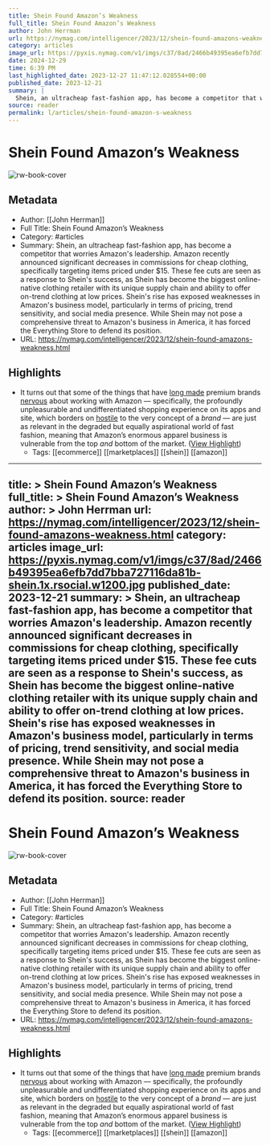 ```yaml
---
title: Shein Found Amazon’s Weakness
full_title: Shein Found Amazon’s Weakness
author: John Herrman
url: https://nymag.com/intelligencer/2023/12/shein-found-amazons-weakness.html
category: articles
image_url: https://pyxis.nymag.com/v1/imgs/c37/8ad/2466b49395ea6efb7dd7bba727116da81b-shein.1x.rsocial.w1200.jpg
date: 2024-12-29
time: 6:39 PM
last_highlighted_date: 2023-12-27 11:47:12.028554+00:00
published_date: 2023-12-21
summary: |
  Shein, an ultracheap fast-fashion app, has become a competitor that worries Amazon's leadership. Amazon recently announced significant decreases in commissions for cheap clothing, specifically targeting items priced under $15. These fee cuts are seen as a response to Shein's success, as Shein has become the biggest online-native clothing retailer with its unique supply chain and ability to offer on-trend clothing at low prices. Shein's rise has exposed weaknesses in Amazon's business model, particularly in terms of pricing, trend sensitivity, and social media presence. While Shein may not pose a comprehensive threat to Amazon's business in America, it has forced the Everything Store to defend its position.
source: reader
permalink: l/articles/shein-found-amazon-s-weakness
---
```

# Shein Found Amazon’s Weakness

![rw-book-cover](https://pyxis.nymag.com/v1/imgs/c37/8ad/2466b49395ea6efb7dd7bba727116da81b-shein.1x.rsocial.w1200.jpg)

## Metadata
- Author: [[John Herrman]]
- Full Title: Shein Found Amazon’s Weakness
- Category: #articles
- Summary: Shein, an ultracheap fast-fashion app, has become a competitor that worries Amazon's leadership. Amazon recently announced significant decreases in commissions for cheap clothing, specifically targeting items priced under $15. These fee cuts are seen as a response to Shein's success, as Shein has become the biggest online-native clothing retailer with its unique supply chain and ability to offer on-trend clothing at low prices. Shein's rise has exposed weaknesses in Amazon's business model, particularly in terms of pricing, trend sensitivity, and social media presence. While Shein may not pose a comprehensive threat to Amazon's business in America, it has forced the Everything Store to defend its position.
- URL: https://nymag.com/intelligencer/2023/12/shein-found-amazons-weakness.html

## Highlights
- It turns out that some of the things that have [long made](https://www.wsj.com/articles/amazon-has-a-luxury-problem-1507460401) premium brands [nervous](https://www.forbes.com/sites/kirimasters/2019/09/05/these-four-companies-still-refuse-to-sell-on-amazon-despite-its-market-dominance/?sh=96cc1b524fe1) about working with Amazon — specifically, the profoundly unpleasurable and undifferentiated shopping experience on its apps and site, which borders on [hostile](https://www.nytimes.com/2020/02/11/style/amazon-trademark-copyright.html) to the very concept of a *brand* — are just as relevant in the degraded but equally aspirational world of fast fashion, meaning that Amazon’s enormous apparel business is vulnerable from the top *and* bottom of the market. ([View Highlight](https://read.readwise.io/read/01hjnhj2vkpq4nwspdbzh39mev))
    - Tags: [[ecommerce]] [[marketplaces]] [[shein]] [[amazon]] 


---
title: >
  Shein Found Amazon’s Weakness
full_title: >
  Shein Found Amazon’s Weakness
author: >
  John Herrman
url: https://nymag.com/intelligencer/2023/12/shein-found-amazons-weakness.html
category: articles
image_url: https://pyxis.nymag.com/v1/imgs/c37/8ad/2466b49395ea6efb7dd7bba727116da81b-shein.1x.rsocial.w1200.jpg
published_date: 2023-12-21
summary: >
  Shein, an ultracheap fast-fashion app, has become a competitor that worries Amazon's leadership. Amazon recently announced significant decreases in commissions for cheap clothing, specifically targeting items priced under $15. These fee cuts are seen as a response to Shein's success, as Shein has become the biggest online-native clothing retailer with its unique supply chain and ability to offer on-trend clothing at low prices. Shein's rise has exposed weaknesses in Amazon's business model, particularly in terms of pricing, trend sensitivity, and social media presence. While Shein may not pose a comprehensive threat to Amazon's business in America, it has forced the Everything Store to defend its position.
source: reader
---
# Shein Found Amazon’s Weakness

![rw-book-cover](https://pyxis.nymag.com/v1/imgs/c37/8ad/2466b49395ea6efb7dd7bba727116da81b-shein.1x.rsocial.w1200.jpg)

## Metadata
- Author: [[John Herrman]]
- Full Title: Shein Found Amazon’s Weakness
- Category: #articles
- Summary: Shein, an ultracheap fast-fashion app, has become a competitor that worries Amazon's leadership. Amazon recently announced significant decreases in commissions for cheap clothing, specifically targeting items priced under $15. These fee cuts are seen as a response to Shein's success, as Shein has become the biggest online-native clothing retailer with its unique supply chain and ability to offer on-trend clothing at low prices. Shein's rise has exposed weaknesses in Amazon's business model, particularly in terms of pricing, trend sensitivity, and social media presence. While Shein may not pose a comprehensive threat to Amazon's business in America, it has forced the Everything Store to defend its position.
- URL: https://nymag.com/intelligencer/2023/12/shein-found-amazons-weakness.html

## Highlights
- It turns out that some of the things that have [long made](https://www.wsj.com/articles/amazon-has-a-luxury-problem-1507460401) premium brands [nervous](https://www.forbes.com/sites/kirimasters/2019/09/05/these-four-companies-still-refuse-to-sell-on-amazon-despite-its-market-dominance/?sh=96cc1b524fe1) about working with Amazon — specifically, the profoundly unpleasurable and undifferentiated shopping experience on its apps and site, which borders on [hostile](https://www.nytimes.com/2020/02/11/style/amazon-trademark-copyright.html) to the very concept of a *brand* — are just as relevant in the degraded but equally aspirational world of fast fashion, meaning that Amazon’s enormous apparel business is vulnerable from the top *and* bottom of the market. ([View Highlight](https://read.readwise.io/read/01hjnhj2vkpq4nwspdbzh39mev))
    - Tags: [[ecommerce]] [[marketplaces]] [[shein]] [[amazon]] 


